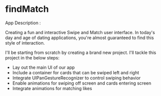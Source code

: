 # findMatch

App Description :
    
Creating a fun and interactive Swipe and Match user interface. In today's day and age of dating applications, you're almost guaranteed to find this style of interaction.

I'll be starting from scratch by creating a brand new project. I'll tackle this project in the below steps:

- Lay out the main UI of our app
- Include a container for cards that can be swiped left and right
- Integrate UIPanGestureRecognizer to control swiping behavior
- Enable animations for swiping off screen and cards entering screen
- Integrate animations for matching likes
